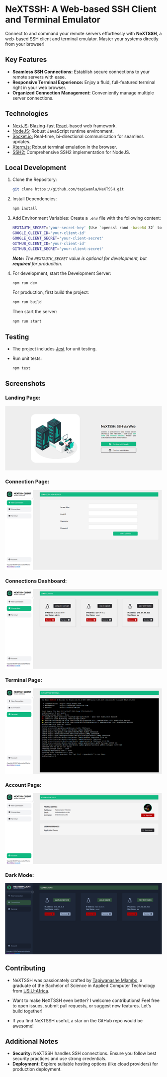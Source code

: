 # NeXTSSH: A Web-based SSH Client and Terminal Emulator

Connect to and command your remote servers effortlessly with **NeXTSSH**, a web-based SSH client and terminal emulator. Master your systems directly from your browser!

## Key Features

- **Seamless SSH Connections:** Establish secure connections to your remote servers with ease.
- **Responsive Terminal Experience:** Enjoy a fluid, full-featured terminal right in your web browser.
- **Organized Connection Management:** Conveniently manage multiple server connections. 

## Technologies

- [NextJS:](https://nextjs.org)  Blazing-fast [React](https://reactjs.org)-based web framework.
- [NodeJS:](https://nodejs.org) Robust JavaScript runtime environment.
- [Socket.io:](https://socket.io) Real-time, bi-directional communication for seamless updates.
- [Xterm.js:](https://xtermjs.org) Robust terminal emulation in the browser.
- [SSH2:](https://npmjs.com/package/ssh2) Comprehensive SSH2 implementation for NodeJS.

## Local Development

1. Clone the Repository:
   ```bash
   git clone https://github.com/tapiwamla/NeXTSSH.git
   ```

2. Install Dependencies:
   ```bash
   npm install
   ```

3. Add Environment Variables:
   Create a `.env` file with the following content:

   ```bash
   NEXTAUTH_SECRET='your-secret-key' (Use `openssl rand -base64 32` to generate a secret key)
   GOOGLE_CLIENT_ID='your-client-id'
   GOOGLE_CLIENT_SECRET='your-client-secret'
   GITHUB_CLIENT_ID='your-client-id'
   GITHUB_CLIENT_SECRET='your-client-secret'
   ```

   _**Note:** The `NEXTAUTH_SECRET` value is optional for development, but **required** for production._

4. For development, start the Development Server:
   ```bash
   npm run dev 
   ```
   
   For production, first build the project:
   ```bash
   npm run build
   ```

   Then start the server:
   ```bash
   npm run start
   ```

## Testing

- The project includes [Jest](https://jestjs.io/) for unit testing.

- Run unit tests:
   ```bash
   npm test
   ```

## Screenshots

### Landing Page:
![Landing Page](public/screenshot-landing.png)

### Connection Page:
![New Connection Page](public/screenshot-connect.png)

### Connections Dashboard:
![Connections Dashboard](public/screenshot-dashboard.png)

### Terminal Page:
![Terminal Page](public/screenshot-terminal.png)

### Account Page:
![Account Page](public/screenshot-account.png)

### Dark Mode:
![Dark Mode](public/screenshot-dark.png)


## Contributing

- NeXTSSH was passionately crafted by [Tapiwanashe Mlambo](https://tapiwamla.me), a graduate of the Bachelor of Science in Applied Computer Technology from [USIU-Africa](https://usiu.ac.ke).

- Want to make NeXTSSH even better? I welcome contributions! Feel free to open issues, submit pull requests, or suggest new features. Let's build together!

- If you find NeXTSSH useful, a star on the GitHub repo would be awesome!

## Additional Notes

- **Security:** NeXTSSH handles SSH connections. Ensure you follow best security practices and use strong credentials.
- **Deployment:** Explore suitable hosting options (like cloud providers) for production deployment.